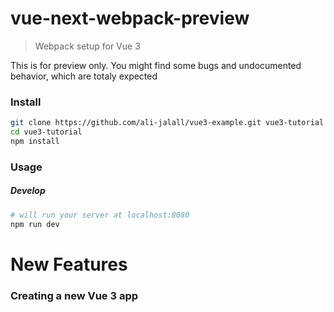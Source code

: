 # vue-next-webpack-preview

> Webpack setup for Vue 3  

This is for preview only. You might find some bugs and undocumented behavior, which are totaly expected


### Install
```sh
git clone https://github.com/ali-jalall/vue3-example.git vue3-tutorial
cd vue3-tutorial
npm install
```
### Usage
##### Develop
```sh
# will run your server at localhost:8080
npm run dev
```

# New Features

### Creating a new Vue 3 app
